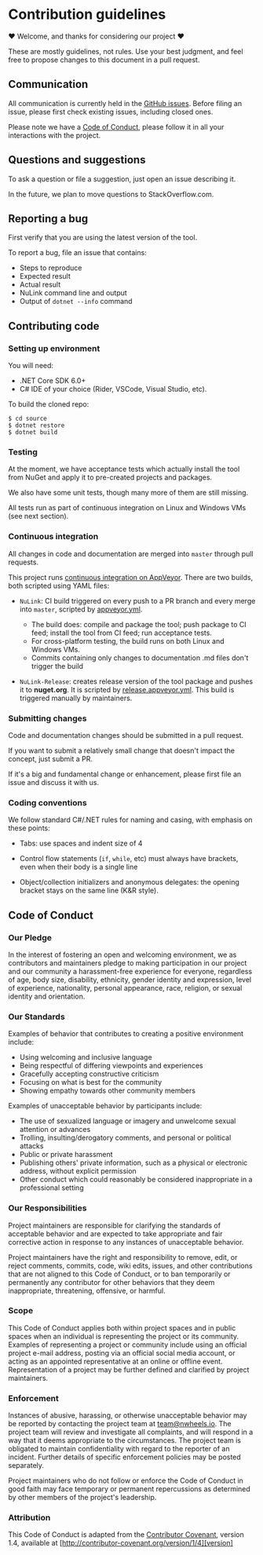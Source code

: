 # Contribution guidelines

:heart: Welcome, and thanks for considering our project :heart:

These are mostly guidelines, not rules. Use your best judgment, and feel free to propose changes to this document in a pull request.

## Communication

All communication is currently held in the [GitHub issues](https://github.com/nwheels-io/NuLink/issues). Before filing an issue, please first check existing issues, including closed ones.

Please note we have a [Code of Conduct](#Code-of-conduct), please follow it in all your interactions with the project.

## Questions and suggestions

To ask a question or file a suggestion, just open an issue describing it. 

In the future, we plan to move questions to StackOverflow.com.

## Reporting a bug

First verify that you are using the latest version of the tool.

To report a bug, file an issue that contains:
- Steps to reproduce
- Expected result
- Actual result
- NuLink command line and output
- Output of `dotnet --info` command

## Contributing code

### Setting up environment

You will need:

- .NET Core SDK 6.0+
- C# IDE of your choice (Rider, VSCode, Visual Studio, etc).

To build the cloned repo:

```
$ cd source
$ dotnet restore
$ dotnet build
```

### Testing

At the moment, we have acceptance tests which actually install the tool from NuGet and apply it to pre-created projects and packages. 

We also have some unit tests, though many more of them are still missing.

All tests run as part of continuous integration on Linux and Windows VMs (see next section). 

### Continuous integration

All changes in code and documentation are merged into `master` through pull requests. 

This project runs [continuous integration on AppVeyor](https://ci.appveyor.com/project/felix-b/nulink). There are two builds, both scripted using YAML files:

- `NuLink`: CI build triggered on every push to a PR branch and every merge into `master`, scripted by [appveyor.yml](appveyor.yml). 
  - The build does: compile and package the tool; push package to CI feed; install the tool from CI feed; run acceptance tests. 
  - For cross-platform testing, the build runs on both Linux and Windows VMs.
  - Commits containing only changes to documentation .md files don't trigger the build

- `NuLink-Release`: creates release version of the tool package and pushes it to **nuget.org**. It is scripted by [release.appveyor.yml](release.appveyor.yml). This build is triggered manually by maintainers.

### Submitting changes

Code and documentation changes should be submitted in a pull request.

If you want to submit a relatively small change that doesn't impact the concept, just submit a PR.

If it's a big and fundamental change or enhancement, please first file an issue and discuss it with us.

### Coding conventions

We follow standard C#/.NET rules for naming and casing, with emphasis on these points:

- Tabs: use spaces and indent size of 4

- Control flow statements (`if`, `while`, etc) must always have brackets, even when their body is a single line

- Object/collection initializers and anonymous delegates: the opening bracket stays on the same line (K&R style).

## Code of Conduct

### Our Pledge

In the interest of fostering an open and welcoming environment, we as contributors and maintainers pledge to making participation in our project and our community a harassment-free experience for everyone, regardless of age, body size, disability, ethnicity, gender identity and expression, level of experience, nationality, personal appearance, race, religion, or sexual identity and orientation.

### Our Standards

Examples of behavior that contributes to creating a positive environment include:

* Using welcoming and inclusive language
* Being respectful of differing viewpoints and experiences
* Gracefully accepting constructive criticism
* Focusing on what is best for the community
* Showing empathy towards other community members

Examples of unacceptable behavior by participants include:

* The use of sexualized language or imagery and unwelcome sexual attention or advances
* Trolling, insulting/derogatory comments, and personal or political attacks
* Public or private harassment
* Publishing others' private information, such as a physical or electronic address, without explicit permission
* Other conduct which could reasonably be considered inappropriate in a professional setting

### Our Responsibilities

Project maintainers are responsible for clarifying the standards of acceptable behavior and are expected to take appropriate and fair corrective action in response to any instances of unacceptable behavior.

Project maintainers have the right and responsibility to remove, edit, or reject comments, commits, code, wiki edits, issues, and other contributions that are not aligned to this Code of Conduct, or to ban temporarily or permanently any contributor for other behaviors that they deem inappropriate, threatening, offensive, or harmful.

### Scope

This Code of Conduct applies both within project spaces and in public spaces when an individual is representing the project or its community. Examples of representing a project or community include using an official project e-mail address, posting via an official social media account, or acting as an appointed representative at an online or offline event. Representation of a project may be further defined and clarified by project maintainers.

### Enforcement

Instances of abusive, harassing, or otherwise unacceptable behavior may be reported by contacting the project team at [team@nwheels.io](mailto:team@nwheels.io). The project team will review and investigate all complaints, and will respond in a way that it deems appropriate to the circumstances. The project team is obligated to maintain confidentiality with regard to the reporter of an incident. Further details of specific enforcement policies may be posted separately.

Project maintainers who do not follow or enforce the Code of Conduct in good faith may face temporary or permanent repercussions as determined by other members of the project's leadership.

### Attribution

This Code of Conduct is adapted from the [Contributor Covenant][homepage], version 1.4, available at [http://contributor-covenant.org/version/1/4][version]

[homepage]: http://contributor-covenant.org
[version]: http://contributor-covenant.org/version/1/4/
